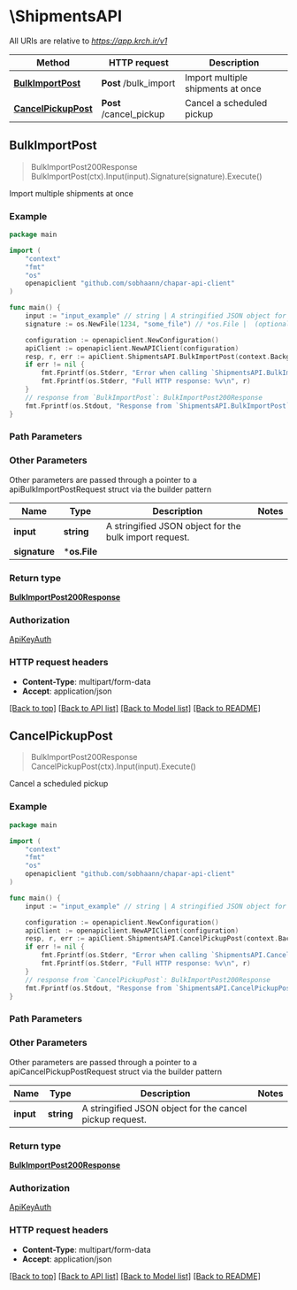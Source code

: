 # \ShipmentsAPI

All URIs are relative to *https://app.krch.ir/v1*

Method | HTTP request | Description
------------- | ------------- | -------------
[**BulkImportPost**](ShipmentsAPI.md#BulkImportPost) | **Post** /bulk_import | Import multiple shipments at once
[**CancelPickupPost**](ShipmentsAPI.md#CancelPickupPost) | **Post** /cancel_pickup | Cancel a scheduled pickup



## BulkImportPost

> BulkImportPost200Response BulkImportPost(ctx).Input(input).Signature(signature).Execute()

Import multiple shipments at once



### Example

```go
package main

import (
	"context"
	"fmt"
	"os"
	openapiclient "github.com/sobhaann/chapar-api-client"
)

func main() {
	input := "input_example" // string | A stringified JSON object for the bulk import request.
	signature := os.NewFile(1234, "some_file") // *os.File |  (optional)

	configuration := openapiclient.NewConfiguration()
	apiClient := openapiclient.NewAPIClient(configuration)
	resp, r, err := apiClient.ShipmentsAPI.BulkImportPost(context.Background()).Input(input).Signature(signature).Execute()
	if err != nil {
		fmt.Fprintf(os.Stderr, "Error when calling `ShipmentsAPI.BulkImportPost``: %v\n", err)
		fmt.Fprintf(os.Stderr, "Full HTTP response: %v\n", r)
	}
	// response from `BulkImportPost`: BulkImportPost200Response
	fmt.Fprintf(os.Stdout, "Response from `ShipmentsAPI.BulkImportPost`: %v\n", resp)
}
```

### Path Parameters



### Other Parameters

Other parameters are passed through a pointer to a apiBulkImportPostRequest struct via the builder pattern


Name | Type | Description  | Notes
------------- | ------------- | ------------- | -------------
 **input** | **string** | A stringified JSON object for the bulk import request. | 
 **signature** | ***os.File** |  | 

### Return type

[**BulkImportPost200Response**](BulkImportPost200Response.md)

### Authorization

[ApiKeyAuth](../README.md#ApiKeyAuth)

### HTTP request headers

- **Content-Type**: multipart/form-data
- **Accept**: application/json

[[Back to top]](#) [[Back to API list]](../README.md#documentation-for-api-endpoints)
[[Back to Model list]](../README.md#documentation-for-models)
[[Back to README]](../README.md)


## CancelPickupPost

> BulkImportPost200Response CancelPickupPost(ctx).Input(input).Execute()

Cancel a scheduled pickup



### Example

```go
package main

import (
	"context"
	"fmt"
	"os"
	openapiclient "github.com/sobhaann/chapar-api-client"
)

func main() {
	input := "input_example" // string | A stringified JSON object for the cancel pickup request.

	configuration := openapiclient.NewConfiguration()
	apiClient := openapiclient.NewAPIClient(configuration)
	resp, r, err := apiClient.ShipmentsAPI.CancelPickupPost(context.Background()).Input(input).Execute()
	if err != nil {
		fmt.Fprintf(os.Stderr, "Error when calling `ShipmentsAPI.CancelPickupPost``: %v\n", err)
		fmt.Fprintf(os.Stderr, "Full HTTP response: %v\n", r)
	}
	// response from `CancelPickupPost`: BulkImportPost200Response
	fmt.Fprintf(os.Stdout, "Response from `ShipmentsAPI.CancelPickupPost`: %v\n", resp)
}
```

### Path Parameters



### Other Parameters

Other parameters are passed through a pointer to a apiCancelPickupPostRequest struct via the builder pattern


Name | Type | Description  | Notes
------------- | ------------- | ------------- | -------------
 **input** | **string** | A stringified JSON object for the cancel pickup request. | 

### Return type

[**BulkImportPost200Response**](BulkImportPost200Response.md)

### Authorization

[ApiKeyAuth](../README.md#ApiKeyAuth)

### HTTP request headers

- **Content-Type**: multipart/form-data
- **Accept**: application/json

[[Back to top]](#) [[Back to API list]](../README.md#documentation-for-api-endpoints)
[[Back to Model list]](../README.md#documentation-for-models)
[[Back to README]](../README.md)

